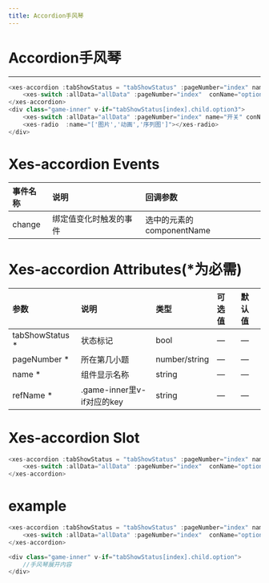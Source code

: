 ```yaml
---
title: Accordion手风琴
---
```

# Accordion手风琴
---
<xes-accordion></xes-accordion>

```js
<xes-accordion :tabShowStatus = "tabShowStatus" :pageNumber="index" name ="拖拽物" refName="option3">
    <xes-switch :allData="allData" :pageNumber="index"  conName="option"></xes-switch>
</xes-accordion>
<div class="game-inner" v-if="tabShowStatus[index].child.option3">
    <xes-switch :allData="allData" :pageNumber="index" name="开关" conName="option"></xes-switch>
    <xes-radio  :name="['图片','动画','序列图']"></xes-radio>
</div>
```
# Xes-accordion Events
事件名称|说明|回调参数
:--|:--|:--
change|绑定值变化时触发的事件|选中的元素的componentName

# Xes-accordion Attributes(*为必需)
参数           |说明                         |类型            |可选值|默认值
:---------     |:-------------------------- |:--             |:--   |:--
tabShowStatus *  |状态标记                     |bool            |—     |—
pageNumber *      |所在第几⼩题                 |number/string   |—	  |—
name *           |组件显示名称                 |string          |—	  |—
refName *        |.game-inner里v-if对应的key   |string          |—	  |—	

# Xes-accordion Slot
```js
<xes-accordion :tabShowStatus = "tabShowStatus" :pageNumber="index" name ="拖拽物" refName="option3">
    <xes-switch :allData="allData" :pageNumber="index"  conName="option"></xes-switch>
</xes-accordion>
```
# example
```js
<xes-accordion :tabShowStatus = "tabShowStatus" :pageNumber="index" name ="拖拽物" refName="option">
    <xes-switch :allData="allData" :pageNumber="index"  conName="option"></xes-switch>
</xes-accordion>

<div class="game-inner" v-if="tabShowStatus[index].child.option">
    //手风琴展开内容
</div>
```

